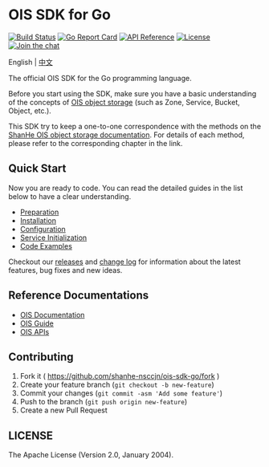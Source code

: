 # OIS SDK for Go

[![Build Status](https://github.com/shanhe-nsccjn/ois-sdk-go/workflows/Unit%20Test/badge.svg?branch=master)](https://github.com/shanhe-nsccjn/ois-sdk-go/actions?query=workflow%3A%22Unit+Test%22)
[![Go Report Card](https://goreportcard.com/badge/github.com/shanhe-nsccjn/ois-sdk-go)](https://goreportcard.com/report/github.com/shanhe-nsccjn/ois-sdk-go)
[![API Reference](http://img.shields.io/badge/api-reference-green.svg)](http://docsv3.shanhe.com/ois/)
[![License](http://img.shields.io/badge/license-apache%20v2-blue.svg)](https://github.com/shanhe-nsccjn/ois-sdk-go/blob/master/LICENSE)
[![Join the chat](https://img.shields.io/badge/chat-online-blue?style=flat&logo=zulip)](https://ois.zulipchat.com/join/hzmetiy4ftc63jktrbfatyct/)

English | [中文](README_zh-CN.md)

The official OIS SDK for the Go programming language.

Before you start using the SDK, make sure you have a basic understanding of the concepts of [OIS object storage](https://docsv3.shanhe.com/ois/api/common/overview.html) (such as Zone, Service, Bucket, Object, etc.).

This SDK try to keep a one-to-one correspondence with the methods on the [ShanHe OIS object storage documentation](https://docsv3.shanhe.com/ois/api/). For details of each method, please refer to the corresponding chapter in the link.

## Quick Start

Now you are ready to code. You can read the detailed guides in the list below to have a clear understanding.

- [Preparation](./docs/prepare.md)
- [Installation](./docs/install.md)
- [Configuration](./docs/config.md)
- [Service Initialization](./docs/service.md)
- [Code Examples](./docs/examples.md)

Checkout our [releases](https://github.com/shanhe-nsccjn/ois-sdk-go/releases) and [change log](./CHANGELOG.md) for information about the latest features, bug fixes and new ideas.

## Reference Documentations

- [OIS Documentation](https://docsv3.shanhe.com/ois/index.html)
- [OIS Guide](https://docsv3.shanhe.com/ois/guide/index.html)
- [OIS APIs](https://docsv3.shanhe.com/ois/api/index.html)

## Contributing

1. Fork it ( https://github.com/shanhe-nsccjn/ois-sdk-go/fork )
2. Create your feature branch (`git checkout -b new-feature`)
3. Commit your changes (`git commit -asm 'Add some feature'`)
4. Push to the branch (`git push origin new-feature`)
5. Create a new Pull Request

## LICENSE

The Apache License (Version 2.0, January 2004).
